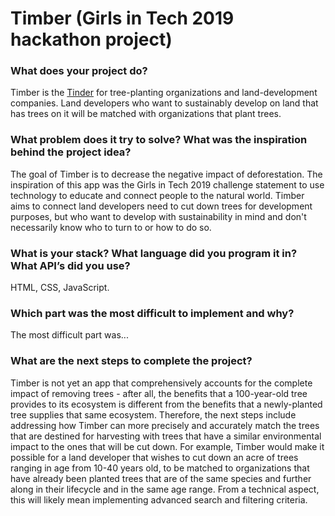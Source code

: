 # Timber (Girls in Tech 2019 hackathon project)

### What does your project do?
Timber is the [Tinder](https://tinder.com/) for tree-planting organizations and land-development companies. Land developers who want to sustainably develop on land that has trees on it will be matched with organizations that plant trees. 

### What problem does it try to solve? What was the inspiration behind the project idea?
The goal of Timber is to decrease the negative impact of deforestation. The inspiration of this app was the Girls in Tech 2019 challenge statement to use technology to educate and connect people to the natural world. Timber aims to connect land developers need to cut down trees for development purposes, but who want to develop with sustainability in mind and don't necessarily know who to turn to or how to do so.

### What is your stack? What language did you program it in? What API’s did you use?
HTML, CSS, JavaScript. 

### Which part was the most difficult to implement and why?
The most difficult part was...

### What are the next steps to complete the project?
Timber is not yet an app that comprehensively accounts for the complete impact of removing trees - after all, the benefits that a 100-year-old tree provides to its ecosystem is different from the benefits that a newly-planted tree supplies that same ecosystem. Therefore, the next steps include addressing how Timber can more precisely and accurately match the trees that are destined for harvesting with trees that have a similar environmental impact to the ones that will be cut down. For example, Timber would make it possible for a land developer that wishes to cut down an acre of trees ranging in age from 10-40 years old, to be matched to organizations that have already been planted trees that are of the same species and further along in their lifecycle and in the same age range. From a technical aspect, this will likely mean implementing advanced search and filtering criteria.

